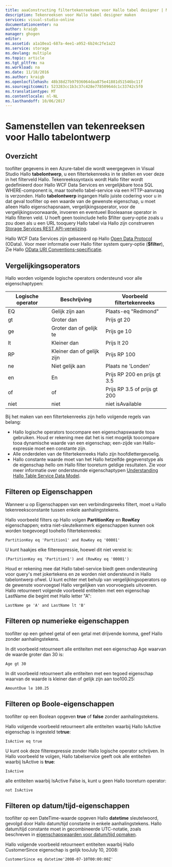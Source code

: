 ```yaml
---
title: aaaConstructing filtertekenreeksen voor Hallo tabel designer | Microsoft Docs
description: Tekenreeksen voor Hallo tabel designer maken
services: visual-studio-online
documentationcenter: na
author: kraigb
manager: ghogen
editor: 
ms.assetid: a1a10ea1-687a-4ee1-a952-6b24c2fe1a22
ms.service: storage
ms.devlang: multiple
ms.topic: article
ms.tgt_pltfrm: na
ms.workload: na
ms.date: 11/18/2016
ms.author: kraigb
ms.openlocfilehash: 48b38d27b97936064daa875e41881d51546bc11f
ms.sourcegitcommit: 523283cc1b3c37c428e77850964dc1c33742c5f0
ms.translationtype: MT
ms.contentlocale: nl-NL
ms.lasthandoff: 10/06/2017
---
```

# <a name="constructing-filter-strings-for-hello-table-designer"></a>Samenstellen van tekenreeksen voor Hallo tabelontwerp
## <a name="overview"></a>Overzicht
toofilter gegevens in een Azure-tabel die wordt weergegeven in Visual Studio Hallo **tabelontwerp**, u een filtertekenreeks in te stellen en voer deze in het filterveld Hallo. Tekenreekssyntaxis wordt Hallo filter wordt gedefinieerd door Hallo WCF Data Services en vergelijkbare tooa SQL WHERE-component is, maar toohello tabel-service via een HTTP-aanvraag is verzonden. Hallo **tabelontwerp** ingangen Hallo juiste codering voor u in dat geval toofilter op een waarde van de gewenste eigenschap, u moet alleen Hallo eigenschapsnaam, vergelijkingsoperator, voor de vergelijkingsvoorwaarde, invoeren en eventueel Booleaanse operator in Hallo filteren veld. U hoeft geen tooinclude hello $filter query-optie zoals u zou doen als u een URL tooquery Hallo tabel via Hallo zijn construeren [Storage Services REST API-verwijzing](http://go.microsoft.com/fwlink/p/?LinkId=400447).

Hallo WCF Data Services zijn gebaseerd op Hallo [Open Data Protocol](http://go.microsoft.com/fwlink/p/?LinkId=214805) (OData). Voor meer informatie over Hallo filter system query-optie (**$filter**), Zie Hallo [OData URI Conventions-specificatie](http://go.microsoft.com/fwlink/p/?LinkId=214806).

## <a name="comparison-operators"></a>Vergelijkingsoperators
Hallo worden volgende logische operators ondersteund voor alle eigenschaptypen:

| Logische operator | Beschrijving | Voorbeeld filtertekenreeks |
| --- | --- | --- |
| EQ |Gelijk zijn aan |Plaats-eq "Redmond" |
| gt |Groter dan |Prijs gt 20 |
| ge |Groter dan of gelijk te|Prijs ge 10 |
| lt |Kleiner dan |Prijs lt 20 |
| RP |Kleiner dan of gelijk zijn |Prijs RP 100 |
| ne |Niet gelijk aan |Plaats ne 'Londen' |
| en |En |Prijs RP 200 en prijs gt 3.5 |
| of |of |Prijs RP 3.5 of prijs gt 200 |
| niet |niet |niet isAvailable |

Bij het maken van een filtertekenreeks zijn hello volgende regels van belang:

* Hallo logische operators toocompare een eigenschapswaarde tooa gebruiken. Houd er rekening mee dat het is niet mogelijk toocompare tooa dynamische waarde van een eigenschap; een-zijde van Hallo-expressie moet een constante zijn.
* Alle onderdelen van de filtertekenreeks Hallo zijn hoofdlettergevoelig.
* Hallo constante waarde moet van het Hallo hetzelfde gegevenstype als de eigenschap hello om Hallo filter tooreturn geldige resultaten. Zie voor meer informatie over ondersteunde eigenschaptypen [Understanding Hallo Table Service Data Model](http://go.microsoft.com/fwlink/p/?LinkId=400448).

## <a name="filtering-on-string-properties"></a>Filteren op Eigenschappen
Wanneer u op Eigenschappen van een verbindingsreeks filtert, moet u Hallo tekenreeksconstante tussen enkele aanhalingstekens.

Hallo voorbeeld filters op Hallo volgen **PartitionKey** en **RowKey** eigenschappen; extra niet-sleutelkenmerk eigenschappen kunnen ook worden toegevoegd toohello filtertekenreeks:

    PartitionKey eq 'Partition1' and RowKey eq '00001'

U kunt haakjes elke filterexpressie, hoewel dit niet vereist is:

    (PartitionKey eq 'Partition1') and (RowKey eq '00001')

Houd er rekening mee dat Hallo tabel-service biedt geen ondersteuning voor query's met jokertekens en ze worden niet ondersteund in Hallo tabelontwerp ofwel. U kunt echter met behulp van vergelijkingsoperators op de gewenste voorvoegsel Hallo vergelijken van voorvoegsels uitvoeren. Hallo retourneert volgende voorbeeld entiteiten met een eigenschap LastName die begint met Hallo letter "A":

    LastName ge 'A' and LastName lt 'B'

## <a name="filtering-on-numeric-properties"></a>Filteren op numerieke eigenschappen
toofilter op een geheel getal of een getal met drijvende komma, geef Hallo zonder aanhalingstekens.

In dit voorbeeld retourneert alle entiteiten met een eigenschap Age waarvan de waarde groter dan 30 is:

    Age gt 30

In dit voorbeeld retourneert alle entiteiten met een tegoed eigenschap waarvan de waarde is kleiner dan of gelijk zijn aan too100.25:

    AmountDue le 100.25

## <a name="filtering-on-boolean-properties"></a>Filteren op Boole-eigenschappen
toofilter op een Boolean opgeven **true** of **false** zonder aanhalingstekens.

Hallo volgende voorbeeld retourneert alle entiteiten waarbij Hallo IsActive eigenschap is ingesteld te**true**:

    IsActive eq true

U kunt ook deze filterexpressie zonder Hallo logische operator schrijven. In Hallo voorbeeld te volgen, Hallo tabelservice geeft ook alle entiteiten waarbij IsActive is **true**:

    IsActive

alle entiteiten waarbij IsActive False is, kunt u geen Hallo tooreturn operator:

    not IsActive

## <a name="filtering-on-datetime-properties"></a>Filteren op datum/tijd-eigenschappen
toofilter op een DateTime-waarde opgeven Hallo **datetime** sleutelwoord, gevolgd door Hallo datum/tijd constante in enkele aanhalingstekens. Hallo datum/tijd constante moet in gecombineerde UTC-notatie, zoals beschreven in [eigenschapswaarden voor datum/tijd opmaken](http://go.microsoft.com/fwlink/p/?LinkId=400449).

Hallo volgende voorbeeld retourneert entiteiten waarbij Hallo CustomerSince eigenschap is gelijk tooJuly 10, 2008:

    CustomerSince eq datetime'2008-07-10T00:00:00Z'
